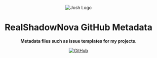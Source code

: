 <div align="center">

![Josh Logo](https://evie.codes/josh-light.png)

# RealShadowNova GitHub Metadata

**Metadata files such as issue templates for my projects.**

[![GitHub](https://img.shields.io/github/license/RealShadowNova/.github)](https://github.com/RealShadowNova/.github/blob/main/LICENSE.md)

</div>
